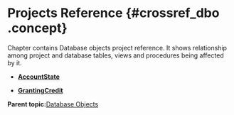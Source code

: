 # Projects Reference {#crossref_dbo .concept}

Chapter contains Database objects project reference. It shows relationship among project and database tables, views and procedures being affected by it.

-   **[AccountState](../../../../../../modules/demo_Enterprise/dita/crossref/dbo/projsRef/AccountState.md)**  

-   **[GrantingCredit](../../../../../../modules/demo_Enterprise/dita/crossref/dbo/projsRef/GrantingCredit.md)**  


**Parent topic:**[Database Objects](../../../../../../modules/demo_Enterprise/dita/crossref/dbo/databaseObjects.md)

